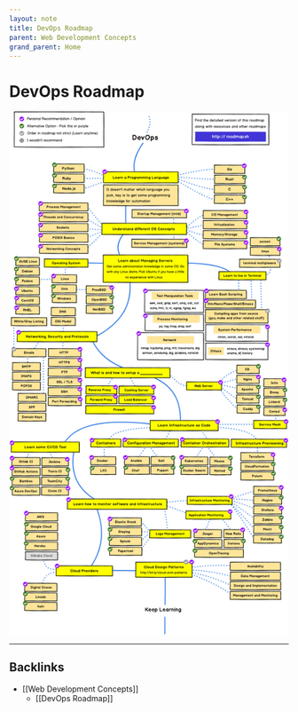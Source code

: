 ```yaml
---
layout: note
title: DevOps Roadmap
parent: Web Development Concepts
grand_parent: Home
---
```


# DevOps Roadmap

![DevOps Roadmap](./attachments/roadmap-devops.png)

---
## Backlinks
* [[Web Development Concepts]]
	* [[DevOps Roadmap]]


